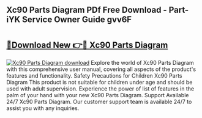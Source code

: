 ## Xc90 Parts Diagram PDf Free Download - Part-iYK Service Owner Guide gvv6F

# <h2><a href="http://dfs3vgm.blite.top/?on=Xc90+Parts+Diagram">🔗Download New 👉🔴 Xc90 Parts Diagram</a></h2>

[![Xc90 Parts Diagram download](https://i.imgur.com/lujVjoI.png)](http://dfs3vgm.blite.top/?on=Xc90+Parts+Diagram)
Explore the world of Xc90 Parts Diagram with this comprehensive user manual, covering all aspects of the product's features and functionality. Safety Precautions for Children Xc90 Parts Diagram This product is not suitable for children under age and should be used with adult supervision. Experience the power of list of features in the palm of your hand with your new Xc90 Parts Diagram. Support Available 24/7 Xc90 Parts Diagram. Our customer support team is available 24/7 to assist you with any inquiries.
